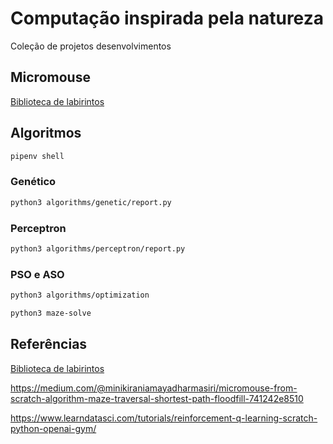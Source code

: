 # Computação inspirada pela natureza

Coleção de projetos desenvolvimentos

## Micromouse

[Biblioteca de labirintos](https://github.com/micromouseonline/micromouse_maze_tool/tree/master/mazefiles/cfiles)

## Algoritmos

```bash
pipenv shell
```

### Genético

```bash
python3 algorithms/genetic/report.py
```

### Perceptron

```bash
python3 algorithms/perceptron/report.py
```

### PSO e ASO

```bash
python3 algorithms/optimization
```

```bash
python3 maze-solve
```

## Referências

[Biblioteca de labirintos](https://github.com/micromouseonline/micromouse_maze_tool/tree/master/mazefiles/cfiles)

https://medium.com/@minikiraniamayadharmasiri/micromouse-from-scratch-algorithm-maze-traversal-shortest-path-floodfill-741242e8510

https://www.learndatasci.com/tutorials/reinforcement-q-learning-scratch-python-openai-gym/

